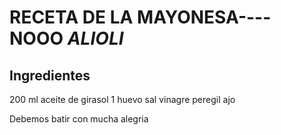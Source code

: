 # RECETA DE LA MAYONESA----NOOO _____ALIOLI_____

## Ingredientes

200 ml aceite de girasol 
1 huevo
sal
vinagre
peregil
ajo

Debemos batir con mucha alegria 


